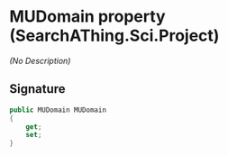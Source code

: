# MUDomain property (SearchAThing.Sci.Project)
_(No Description)_

## Signature
```csharp
public MUDomain MUDomain
{
    get;
    set;
}
```
